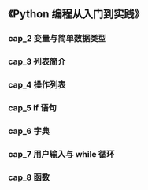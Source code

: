 ## 《Python 编程从入门到实践》

### cap_2 变量与简单数据类型
### cap_3 列表简介
### cap_4 操作列表
### cap_5 if 语句
### cap_6 字典
### cap_7 用户输入与 while 循环
### cap_8 函数
